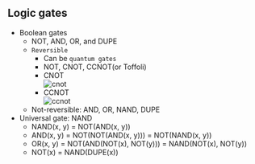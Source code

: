 ## Logic gates

- Boolean gates
  - NOT, AND, OR, and DUPE
  - `Reversible`
    - Can be `quantum gates`
    - NOT, CNOT, CCNOT(or Toffoli)
    - CNOT<br/>![cnot](https://user-images.githubusercontent.com/62553200/96273827-bfe36400-100a-11eb-9429-d15cc663702c.png)
    - CCNOT<br/>![ccnot](https://user-images.githubusercontent.com/62553200/96274608-aa226e80-100b-11eb-9783-04d05ad94256.png)
  - Not-reversible: AND, OR, NAND, DUPE
- Universal gate: NAND
  - NAND(x, y) =  NOT(AND(x, y))
  - AND(x, y) = NOT(NOT(AND(x, y))) = NOT(NAND(x, y))
  - OR(x, y) = NOT(AND(NOT(x), NOT(y))) = NAND(NOT(x), NOT(y))
  - NOT(x) = NAND(DUPE(x))
